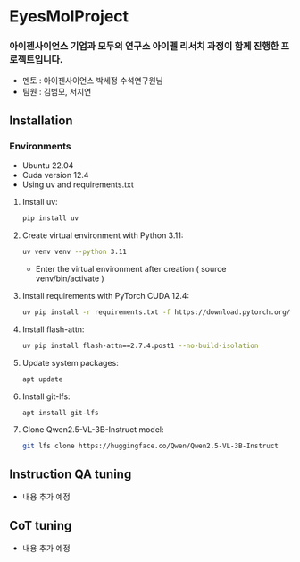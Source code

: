# EyesMolProject
### 아이젠사이언스 기업과 모두의 연구소 아이펠 리서치 과정이 함께 진행한 프로젝트입니다.
- 멘토 : 아이젠사이언스 박세정 수석연구원님
- 팀원 : 김범모, 서지연

## Installation
### Environments
- Ubuntu 22.04
- Cuda version 12.4
- Using uv and requirements.txt

1. Install uv:
   ```bash
   pip install uv
   ```

2. Create virtual environment with Python 3.11:
   ```bash
   uv venv venv --python 3.11
   ```
   - Enter the virtual environment after creation ( source venv/bin/activate )

3. Install requirements with PyTorch CUDA 12.4:
   ```bash
   uv pip install -r requirements.txt -f https://download.pytorch.org/whl/cu124
   ```

4. Install flash-attn:
   ```bash
   uv pip install flash-attn==2.7.4.post1 --no-build-isolation
   ```

5. Update system packages:
   ```bash
   apt update
   ```

6. Install git-lfs:
   ```bash
   apt install git-lfs
   ```

7. Clone Qwen2.5-VL-3B-Instruct model:
   ```bash
   git lfs clone https://huggingface.co/Qwen/Qwen2.5-VL-3B-Instruct
   ```

## Instruction QA tuning
- 내용 추가 예정


## CoT tuning
- 내용 추가 예정



